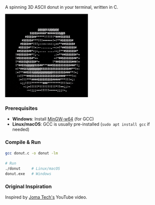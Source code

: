 A spinning 3D ASCII donut in your terminal, written in C.

![Donut Animation](donut.gif)


### Prerequisites
- **Windows**: Install [MinGW-w64](https://www.mingw-w64.org/) (for GCC)
- **Linux/macOS**: GCC is usually pre-installed (`sudo apt install gcc` if needed)

### Compile & Run
```bash
gcc donut.c -o donut -lm

# Run
./donut     # Linux/macOS
donut.exe   # Windows
```

### Original Inspiration
Inspired by [Joma Tech's](https://www.youtube.com/watch?v=sW9npZVpiMI&t=28s) YouTube video.